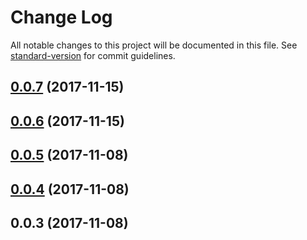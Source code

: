 # Change Log

All notable changes to this project will be documented in this file. See [standard-version](https://github.com/conventional-changelog/standard-version) for commit guidelines.

<a name="0.0.7"></a>
## [0.0.7](https://github.com/canfeit/canfeit/compare/v0.0.6...v0.0.7) (2017-11-15)



<a name="0.0.6"></a>
## [0.0.6](https://github.com/canfeit/canfeit/compare/v0.0.5...v0.0.6) (2017-11-15)



<a name="0.0.5"></a>
## [0.0.5](https://github.com/canfeit/canfeit/compare/v0.0.4...v0.0.5) (2017-11-08)



<a name="0.0.4"></a>
## [0.0.4](https://github.com/canfeit/canfeit/compare/v0.0.3...v0.0.4) (2017-11-08)



<a name="0.0.3"></a>
## 0.0.3 (2017-11-08)
